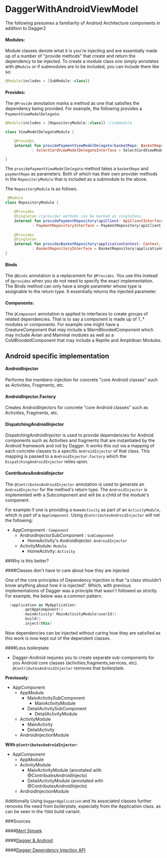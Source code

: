 # DaggerWithAndroidViewModel

The following presumes a familiarity of Android Architecture components in addition to Dagger2



#### Modules:

Module classes denote what it is you're injecting and are essentially made up of a number of  "provide methods" that create and return the dependency to be injected. To create a module class one simply annotates with `@Module` or if submodules are to be included, you can include them like so:

```kotlin
@Module(includes = [SubModule::class])
```

#### Provides:

The `@Provide` annotation marks a method as one that satisfies the dependency being provided. For example, the following provides a  `PaymentViewModelDelegate`:

```kotlin
@Module(includes = [RepositoryModule::class]) //submodule

class ViewModelDelegateModule {

    @Provides
    internal fun providePaymentViewModelDelegate(basketRepo: BasketRepositoryInterface, paymentRepo: PaymentRepositoryInterface)
            : SelectCardViewModelDelegateInterface = SelectCardViewModelDelegateImpl(basketRepo, paymentRepo)

}
```

The `providePaymentViewModelDelegate` method takes a `basketRepo` and `paymentRepo` as parameters. Both of which has their own provider methods in the `RepositoryModule` that is included as a submodule to the above. 

The `RepositoryModule` is as follows.

```kotlin
 @Module
class RepositoryModule {

    @Provides
    @Singleton //provider methods can be marked as singletons.
    internal fun providePaymentRepository(apiClient: ApiClientInterface)
            : PaymentRepositoryInterface = PaymentRepository(apiClient)
    
    @Provides
    @Singleton
    internal fun providesBasketRepository(applicationContext: Context, api: ApiClientInterface)
            : BasketRepositoryInterface = BasketRepository(applicationContext, api)
}
```

#### Binds

The `@Binds` annotation is a replacement for `@Provides`. You use this instead of `@provides`
when you do not need to specify the exact implementation. The Binds method can only have a single parameter whose type is assignable to the return type. It essentially returns the injected parameter.

#### Components:

The `@Component` annotation is applied to interfaces to create groups of related dependencies. That is to say a component is made up of 1..* modules or components. For example one might have a CreatureComponent that may include a WarmBloodedComponent which may include Avian and Mammal modules as well as a ColdBloodedComponent that may include a Reptile and Amphibian Modules.

## Android specific implementation

#### AndroidInjector

Performs the members-injection for concrete "core Android classes" such as Activities, Fragments, etc.

#### AndroidInjector.Factory

Creates AndroidInjectors for concrete "core Android classes" such as Activities, Fragments, etc.

#### DispatchingAndroidInjector

DispatchingAndroidInjector is used to provide dependencies for Android components such as Activities and fragments
that are instantiated by the Android framework and not by Dagger.
It works this out via a mapping of each concrete classes to a specific `AndroidInjector` of that class. This mapping is passed  to a `AndroidInjector.Factory` which the `DispatchingAndroidInjector` relies upon.

#### ContributesAndroidInjector

The `@ContributesAndroidInjector` annotation is used to generate an `AndroidInjector` for the method's return type. The `AndroidInjector` is implemented with a Subcomponent and will be a child of the module's component.

For example if one is providing a `HomeActivity` as part of an `ActivityModule`, which is part of a `AppComponent`. Using `@ContributesAndroidInjector` will net the following:

* AppComponent : `Component`
  * AndroidInjectorSubComponent : `SubComponent`
    * HomeActivity's AndroidInjector: `AndroidInjector`
  * ActivityModule: `Module`
    * HomeActivity: `Activity`



##Why is this better?

####Classes don't have to care about how they are injected.

One of the core principles of Dependency Injection is that "a class shouldn’t know anything about how it is injected". Which, with previous implementations of Dagger was a principle that wasn't followed as strictly. For example, the below was a common pattern.

```kotlin
  (application as MyApplication)
        .getAppComponent()
        .mainActivity( MainActivityModule(userId))
        .build()
        .inject(this)
```

Now dependencies can be injected without caring how they are satisfied as this work is now kept out of the dependent classes.

####Less boilerplate

- Dagger-Android requires you to create separate sub-components for you Android core classes (activities,fragments,services, etc). `@ContributesAndroidInjector` removes that boilerplate.

**Previously**:

- AppComponent
  - AppModule
    - MainActivitySubComponent
      - MainActivityModule
    - DetailActivitySubComponent
      - DetailActivityModule
  - ActivityModule
    - MainActivity
    - DetailActivity
  - AndroidInjectionModule

**With `@ContributesAndroidInjector`:**

- AppComponent
  - AppModule
  - ActivityModule
    - MainActivityModule (annotated with @ContributesAndroidInjecto)
    - DetailActivityModule (annotated with @ContributesAndroidInjecto)
  - AndroidInjectionModule

Additionally Using `DaggerApplication` and its associated classes further removes the need from boilerplate, especially from the Application class. as can be seen in the `TODO` build variant.

###Sources 

####[Mert Şimşek](https://medium.com/@iammert/new-android-injector-with-dagger-2-part-1-8baa60152abe)

####[Dagger & Android](https://google.github.io/dagger/android.html)

####[Dagger Dependency Injection API](https://google.github.io/dagger/api/2.12/overview-summary.html)

